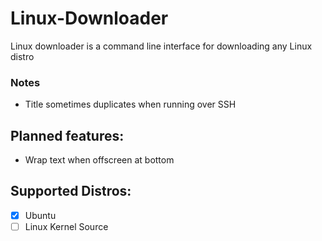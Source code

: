# Linux-Downloader
Linux downloader is a command line interface for downloading any Linux distro

### Notes
* Title sometimes duplicates when running over SSH

## Planned features:
* Wrap text when offscreen at bottom

## Supported Distros:
- [x] Ubuntu
- [ ] Linux Kernel Source 
